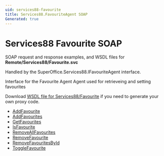 ```yaml
---
uid: services88-favourite
title: Services88.FavouriteAgent SOAP
Generated: true
---
```


# Services88 Favourite SOAP

SOAP request and response examples, and WSDL files for **Remote/Services88/Favourite.svc**

Handled by the <see cref="T:SuperOffice.Services88.IFavouriteAgent">SuperOffice.Services88.IFavouriteAgent</see> interface.

Interface for the Favourite Agent
Agent used for retrieveing and setting favourites

Download [WSDL file for Services88/Favourite](../Services88-Favourite.md) if you need to generate your own proxy code.

* [AddFavourite](AddFavourite.md)
* [AddFavourites](AddFavourites.md)
* [GetFavourites](GetFavourites.md)
* [IsFavourite](IsFavourite.md)
* [RemoveAllFavourites](RemoveAllFavourites.md)
* [RemoveFavourite](RemoveFavourite.md)
* [RemoveFavouritesById](RemoveFavouritesById.md)
* [ToggleFavourite](ToggleFavourite.md)
